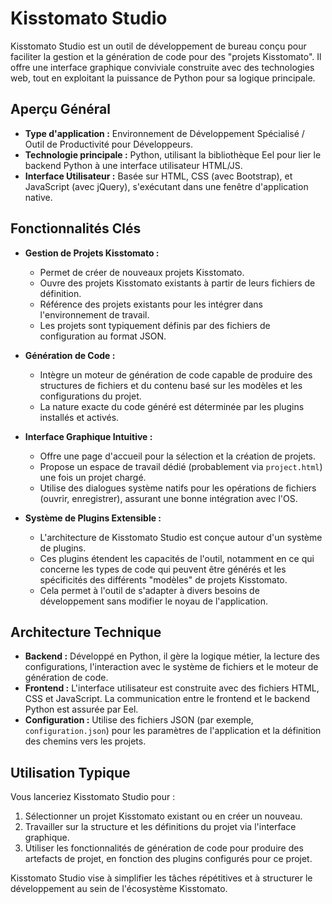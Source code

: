 # Kisstomato Studio

Kisstomato Studio est un outil de développement de bureau conçu pour faciliter la gestion et la génération de code pour des "projets Kisstomato". Il offre une interface graphique conviviale construite avec des technologies web, tout en exploitant la puissance de Python pour sa logique principale.

## Aperçu Général

*   **Type d'application :** Environnement de Développement Spécialisé / Outil de Productivité pour Développeurs.
*   **Technologie principale :** Python, utilisant la bibliothèque Eel pour lier le backend Python à une interface utilisateur HTML/JS.
*   **Interface Utilisateur :** Basée sur HTML, CSS (avec Bootstrap), et JavaScript (avec jQuery), s'exécutant dans une fenêtre d'application native.

## Fonctionnalités Clés

*   **Gestion de Projets Kisstomato :**
    *   Permet de créer de nouveaux projets Kisstomato.
    *   Ouvre des projets Kisstomato existants à partir de leurs fichiers de définition.
    *   Référence des projets existants pour les intégrer dans l'environnement de travail.
    *   Les projets sont typiquement définis par des fichiers de configuration au format JSON.

*   **Génération de Code :**
    *   Intègre un moteur de génération de code capable de produire des structures de fichiers et du contenu basé sur les modèles et les configurations du projet.
    *   La nature exacte du code généré est déterminée par les plugins installés et activés.

*   **Interface Graphique Intuitive :**
    *   Offre une page d'accueil pour la sélection et la création de projets.
    *   Propose un espace de travail dédié (probablement via `project.html`) une fois un projet chargé.
    *   Utilise des dialogues système natifs pour les opérations de fichiers (ouvrir, enregistrer), assurant une bonne intégration avec l'OS.

*   **Système de Plugins Extensible :**
    *   L'architecture de Kisstomato Studio est conçue autour d'un système de plugins.
    *   Ces plugins étendent les capacités de l'outil, notamment en ce qui concerne les types de code qui peuvent être générés et les spécificités des différents "modèles" de projets Kisstomato.
    *   Cela permet à l'outil de s'adapter à divers besoins de développement sans modifier le noyau de l'application.

## Architecture Technique

*   **Backend :** Développé en Python, il gère la logique métier, la lecture des configurations, l'interaction avec le système de fichiers et le moteur de génération de code.
*   **Frontend :** L'interface utilisateur est construite avec des fichiers HTML, CSS et JavaScript. La communication entre le frontend et le backend Python est assurée par Eel.
*   **Configuration :** Utilise des fichiers JSON (par exemple, `configuration.json`) pour les paramètres de l'application et la définition des chemins vers les projets.

## Utilisation Typique

Vous lanceriez Kisstomato Studio pour :
1.  Sélectionner un projet Kisstomato existant ou en créer un nouveau.
2.  Travailler sur la structure et les définitions du projet via l'interface graphique.
3.  Utiliser les fonctionnalités de génération de code pour produire des artefacts de projet, en fonction des plugins configurés pour ce projet.

Kisstomato Studio vise à simplifier les tâches répétitives et à structurer le développement au sein de l'écosystème Kisstomato.